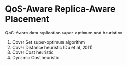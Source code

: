 # QoS-Aware Replica-Aware Placement 
QoS-Aware data replication super-optimum and heuristics

1. Cover Set super-optimum algorithm
2. Cover Distance heuristic (Du et al, 2011)
3. Cover Cost heuristic
4. Dynamic Cost heuristic
